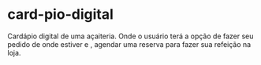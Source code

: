 # card-pio-digital
Cardápio digital de uma açaiteria. Onde o usuário terá a opção de fazer seu pedido de onde estiver e , agendar uma reserva para fazer sua refeição na loja.
